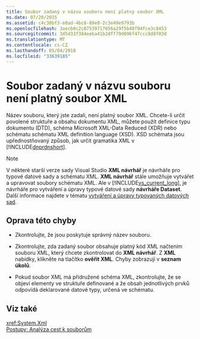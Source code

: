 ```yaml
---
title: Soubor zadaný v názvu souboru není platný soubor XML
ms.date: 07/20/2015
ms.assetid: c4c30bf3-e0ad-4bc8-89e0-2c3e49e9793b
ms.openlocfilehash: 3aecb0c2c87539717656a29f5b48f94fce3c8453
ms.sourcegitcommit: 3d5d33f384eeba41b2dff79d096f47ccc8d8f03d
ms.translationtype: MT
ms.contentlocale: cs-CZ
ms.lasthandoff: 05/04/2018
ms.locfileid: "33639185"
---
```

# <a name="file-specified-in-filename-is-not-a-valid-xml-file"></a>Soubor zadaný v názvu souboru není platný soubor XML
Název souboru, který jste zadali, není platný soubor XML. Chcete-li určit povolené struktuře a obsahu dokumentu XML, můžete použít definice typu dokumentu (DTD), schéma Microsoft XML-Data Reduced (XDR) nebo schématu schématu XML definition language (XSD). XSD schémata jsou upřednostňovaný způsob, jak určit gramatika XML v [!INCLUDE[dnprdnshort](~/includes/dnprdnshort-md.md)].  
  
> [!NOTE]
>  V některé starší verze sady Visual Studio **XML návrhář** je návrháře pro typové datové sady a schématu XML. **XML návrhář** stále umožňuje vytvářet a upravovat soubory schématu XML. Ale v [!INCLUDE[vs_current_long](~/includes/vs-current-long-md.md)], je návrháře pro vytváření a úpravy typové datové sady **návrháře Dataset**. Další informace najdete v tématu [vytváření a úpravy typovaných datových sad](/visualstudio/data-tools/creating-and-editing-typed-datasets).  
  
## <a name="to-correct-this-error"></a>Oprava této chyby  
  
-   Zkontrolujte, že jsou poskytuje správný název souboru.  
  
-   Zkontrolujte, zda zadaný soubor obsahuje platný kód XML načtením souboru XML, který chcete zkontrolovat do **XML návrhář**. Z **XML** nabídky, klikněte na tlačítko **ověřit XML**. Chyby zobrazují v **seznam úkolů**.  
  
-   Pokud soubor XML má přidružené schéma XML, zkontrolujte, že se objeví elementy ve struktuře definované a že obsah jednotlivých prvků odpovídá deklarované datové typy, určená ve schématu.  
  
## <a name="see-also"></a>Viz také  
 <xref:System.Xml>  
 [Postupy: Analýza cest k souborům](../../visual-basic/developing-apps/programming/drives-directories-files/how-to-parse-file-paths.md)

